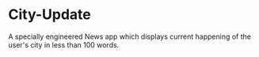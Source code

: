 # City-Update
A specially engineered News app which displays current happening of the user's city in less than 100 words.
